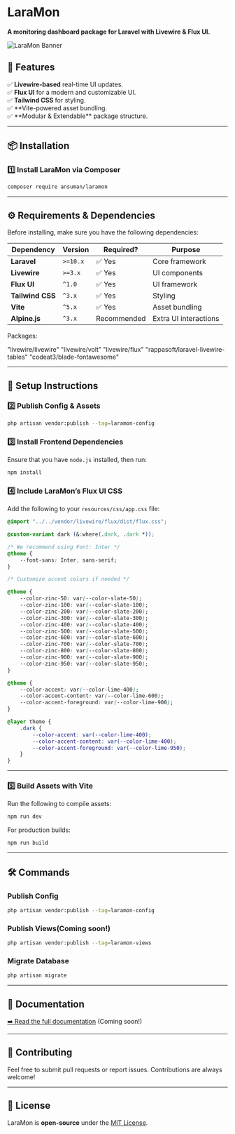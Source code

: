# **LaraMon**

**A monitoring dashboard package for Laravel with Livewire & Flux UI.**

![LaraMon Banner](https://via.placeholder.com/1200x400?text=LaraMon)

## **📌 Features**

✅ **Livewire-based** real-time UI updates.  
✅ **Flux UI** for a modern and customizable UI.  
✅ **Tailwind CSS** for styling.  
✅ **Vite-powered asset bundling.  
✅ **Modular & Extendable\*\* package structure.

---

## **📦 Installation**

### **1️⃣ Install LaraMon via Composer**

```sh
composer require ansuman/laramon
```

---

## **⚙️ Requirements & Dependencies**

Before installing, make sure you have the following dependencies:

| Dependency       | Version  | Required?   | Purpose               |
| ---------------- | -------- | ----------- | --------------------- |
| **Laravel**      | `>=10.x` | ✅ Yes      | Core framework        |
| **Livewire**     | `>=3.x`  | ✅ Yes      | UI components         |
| **Flux UI**      | `^1.0`   | ✅ Yes      | UI framework          |
| **Tailwind CSS** | `^3.x`   | ✅ Yes      | Styling               |
| **Vite**         | `^5.x`   | ✅ Yes      | Asset bundling        |
| **Alpine.js**    | `^3.x`   | Recommended | Extra UI interactions |

Packages:

"livewire/livewire"
"livewire/volt"
"livewire/flux"
"rappasoft/laravel-livewire-tables"
"codeat3/blade-fontawesome"

---

## **🔧 Setup Instructions**

### **2️⃣ Publish Config & Assets**

```sh
php artisan vendor:publish --tag=laramon-config
```

### **3️⃣ Install Frontend Dependencies**

Ensure that you have `node.js` installed, then run:

```sh
npm install
```

### **4️⃣ Include LaraMon’s Flux UI CSS**

Add the following to your `resources/css/app.css` file:

```css
@import "../../vendor/livewire/flux/dist/flux.css";

@custom-variant dark (&:where(.dark, .dark *));

/* We recommend using Font: Inter */
@theme {
    --font-sans: Inter, sans-serif;
}

/* Customize accent colors if needed */

@theme {
    --color-zinc-50: var(--color-slate-50);
    --color-zinc-100: var(--color-slate-100);
    --color-zinc-200: var(--color-slate-200);
    --color-zinc-300: var(--color-slate-300);
    --color-zinc-400: var(--color-slate-400);
    --color-zinc-500: var(--color-slate-500);
    --color-zinc-600: var(--color-slate-600);
    --color-zinc-700: var(--color-slate-700);
    --color-zinc-800: var(--color-slate-800);
    --color-zinc-900: var(--color-slate-900);
    --color-zinc-950: var(--color-slate-950);
}

@theme {
    --color-accent: var(--color-lime-400);
    --color-accent-content: var(--color-lime-600);
    --color-accent-foreground: var(--color-lime-900);
}

@layer theme {
    .dark {
        --color-accent: var(--color-lime-400);
        --color-accent-content: var(--color-lime-400);
        --color-accent-foreground: var(--color-lime-950);
    }
}
```

---

### **5️⃣ Build Assets with Vite**

Run the following to compile assets:

```sh
npm run dev
```

For production builds:

```sh
npm run build
```

---

## **🛠 Commands**

### **Publish Config**

```sh
php artisan vendor:publish --tag=laramon-config
```

### **Publish Views**(Coming soon!)

```sh
php artisan vendor:publish --tag=laramon-views
```

### **Migrate Database**

```sh
php artisan migrate
```

---

## **📖 Documentation**

[➡️ Read the full documentation](#) (Coming soon!)

---

## **🚀 Contributing**

Feel free to submit pull requests or report issues. Contributions are always welcome!

---

## **📜 License**

LaraMon is **open-source** under the [MIT License](LICENSE).
